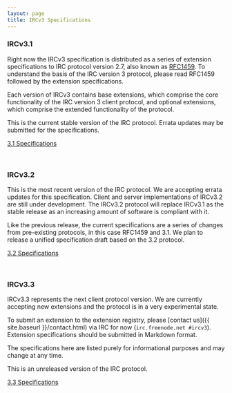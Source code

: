 ```yaml
---
layout: page
title: IRCv3 Specifications
---
```


### IRCv3.1

Right now the IRCv3 specification is distributed as a series of extension specifications to IRC protocol version 2.7, also known as [RFC1459](http://tools.ietf.org/html/rfc1459). To understand the basis of the IRC version 3 protocol, please read RFC1459 followed by the extension specifications.

Each version of IRCv3 contains base extensions, which comprise the core functionality of the IRC version 3 client protocol, and optional extensions, which comprise the extended functionality of the protocol.

This is the current stable version of the IRC protocol.  Errata updates may be submitted for the specifications.

<a class="spec-link" href="{{ site.baseurl }}/irc/3.1.html"><span class="fa fa-fw fa-check-circle spec-go"></span> 3.1 Specifications</a>

<br/>

### IRCv3.2

This is the most recent version of the IRC protocol.  We are accepting errata updates for this specification.  Client and server implementations of IRCv3.2 are still under development.  The IRCv3.2 protocol will replace 
IRCv3.1 as the stable release as an increasing amount of software is compliant with it.

Like the previous release, the current specifications are a series of changes from pre-existing protocols, in this case RFC1459 and 3.1.  We plan to release a unified specification draft based on the 3.2 protocol.

<a class="spec-link" href="{{ site.baseurl }}/irc/3.2.html"><span class="fa fa-fw fa-check-circle spec-go"></span> 3.2 Specifications</a>

<br/>

### IRCv3.3

IRCv3.3 represents the next client protocol version.  We are currently accepting new extensions and the protocol is in a very experimental state.

To submit an extension to the extension registry, please [contact us]({{ site.baseurl }}/contact.html) via IRC for now (`irc.freenode.net #ircv3`). Extension specifications should be submitted in Markdown format.

The specifications here are listed purely for informational purposes and may change at any time.

This is an unreleased version of the IRC protocol.

<a class="spec-link" href="{{ site.baseurl }}/irc/3.3.html"><span class="fa fa-fw fa-minus-circle spec-stop"></span> 3.3 Specifications</a>

<br/>
